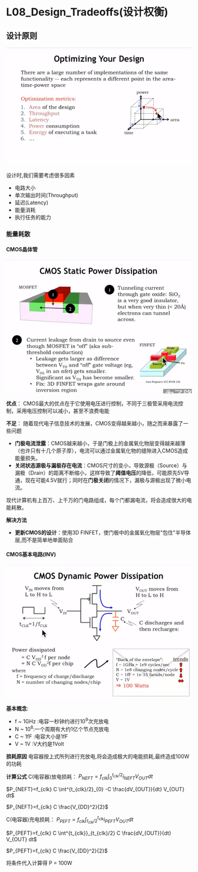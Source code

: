 # L08_Design_Tradeoffs(设计权衡)

## 设计原则
![L08_Design_Perspective.png](./Image/L08_Design_Perspective.png)

设计时,我们需要考虑很多因素
- 电路大小
- 单次输出时间(Throughput)
- 延迟(Latency)
- 能量消耗
- 执行任务的能力

### 能量耗散
#### CMOS晶体管
![L08_CMOS_Static_Power_Dissipation.png](./Image/L08_CMOS_Static_Power_Dissipation.png)

**优点**：
CMOS最大的优点在于它使用电压进行控制，不同于三极管采用电流控制，采用电压控制可以减小，甚至不浪费电能

**不足**：
随着现代电子信息技术的发展，CMOS变得越来越小，随之而来暴露了一些问题
- **门极电流泄露**：CMOS越来越小，于是门极上的金属氧化物层变得越来越薄（也许只有十几个原子厚），电流可以通过金属氧化物的缝隙进入CMOS造成能量损失。
- **关闭状态源极与漏极存在电流**：CMOS尺寸的变小，导致源极（Source）与漏极（Drain）的距离不断缩小，这样导致了**阈值电压**的降低，可能原先5V导通，现在可能4.5V就行；同时在**门极关闭**的情况下，漏极与源极出现了微小电流。

现代计算机有上百万、上千万的门电路组成，每个门都漏电流，将会造成很大的电能耗散。

**解决方法**
- **更新CMOS的设计**：使用3D FINFET，使门极中的金属氧化物层"包住"半导体层,而不是简单地单面贴合

#### CMOS基本电路(INV)
![L08_CMOS_Dynamic_Power_Dissipation.png](./Image/L08_CMOS_Dynamic_Power_Dissipation.png)

**基本概念**:
- f ~ 1GHz  :电容一秒钟约进行$10^9$次充放电
- N ~ $10^8$:一个周期有大约1亿个节点充放电
- C ~ 1fF   :电容大小是1fF
- V ~ 1V    :V大约是1Volt

**损耗原因**
电容器按上式所列进行充放电,将会造成极大的电能损耗,最终造成100W的功耗

**计算公式**
C(电容器)放电损耗：
$P_{NEFT}=f_{clk} \int^{t_{clk}/2}_{0}i_{NEFT} V_{OUT} dt$

$P_{NEFT}=f_{clk} C \int^{t_{clk}/2}_{0} -C \frac{dV_{OUT}}{dt} V_{OUT} dt$

$P_{NEFT}=f_{clk} C \frac{V_{DD}^2}{2}$

C(电容器)充电损耗：
$P_{PEFT}=f_{clk} \int^{t_{clk}}_{t_{clk}/2}i_{PEFT} V_{OUT} dt$

$P_{PEFT}=f_{clk} C \int^{t_{clk}}_{t_{clk}/2} C \frac{dV_{OUT}}{dt} V_{OUT} dt$

$P_{PEFT}=f_{clk} C \frac{V_{DD}^2}{2}$

将条件代入计算得 P = 100W
